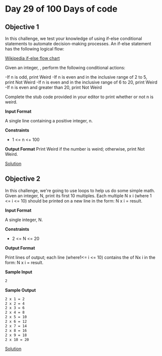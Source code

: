 # Day 29 of 100 Days of code 

## Objective 1
In this challenge, we test your knowledge of using if-else conditional statements to automate decision-making processes. An if-else statement has the following logical flow:

[Wikipedia if-else flow chart](https://s3.amazonaws.com/hr-challenge-images/13689/1446563087-4ec019a919-332px-If-Then-Else-diagram.svg.png)

Given an integer, , perform the following conditional actions:

-If n is odd, print Weird
-If n is even and in the inclusive range of 2 to 5, print Not Weird
-If n is even and in the inclusive range of 6 to 20, print Weird
-If n is even and greater than 20, print Not Weird

Complete the stub code provided in your editor to print whether or not n is weird.

**Input Format**

A single line containing a positive integer, n.

**Constraints**

- 1 <= n <+ 100

**Output Format**
Print Weird if the number is weird; otherwise, print Not Weird.

[Solution](./Solution.java)

## Objective 2
In this challenge, we're going to use loops to help us do some simple math.
Given an integer, N, print its first 10 multiples. Each multiple  N x i (where 1 <= i <= 10) should be printed on a new line in the form: N x i = result.

**Input Format**

A single integer, N.

**Constraints**

- 2 <= N <= 20

**Output Format**

Print  lines of output; each line  (where1<= i <= 10) contains the of Nx i in the form:
N x i = result.

**Sample Input**
```sh
2
```
**Sample Output**
```sh
2 x 1 = 2
2 x 2 = 4
2 x 3 = 6
2 x 4 = 8
2 x 5 = 10
2 x 6 = 12
2 x 7 = 14
2 x 8 = 16
2 x 9 = 18
2 x 10 = 20

```
[Solution](./Solution2.java)